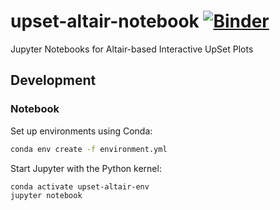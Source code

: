 # upset-altair-notebook [![Binder](https://mybinder.org/badge_logo.svg)](https://mybinder.org/v2/gh/hms-dbmi/upset-altair-notebook/master?filepath=index.ipynb)

Jupyter Notebooks for Altair-based Interactive UpSet Plots

## Development
### Notebook
Set up environments using Conda:

```sh
conda env create -f environment.yml
```

Start Jupyter with the Python kernel:

```sh
conda activate upset-altair-env
jupyter notebook
```
